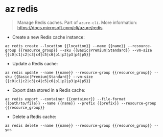 # az redis

> Manage Redis caches.
> Part of `azure-cli`.
> More information: <https://docs.microsoft.com/cli/azure/redis>.

- Create a new Redis cache instance:

`az redis create --location {{location}} --name {{name}} --resource-group {{resource_group}} --sku {{Basic|Premium|Standard}} --vm-size {{c0|c1|c2|c3|c4|c5|c6|p1|p2|p3|p4|p5}}`

- Update a Redis cache:

`az redis update --name {{name}} --resource-group {{resource_group}} --sku {{Basic|Premium|Standard}} --vm-size {{c0|c1|c2|c3|c4|c5|c6|p1|p2|p3|p4|p5}}`

- Export data stored in a Redis cache:

`az redis export --container {{container}} --file-format {{path/to/file}} --name {{name}} --prefix {{prefix}} --resource-group {{resource_group}}`

- Delete a Redis cache:

`az redis delete --name {{name}} --resource-group {{resource_group}} --yes`
